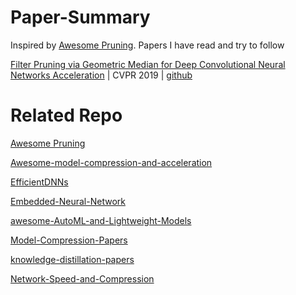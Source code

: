 # Paper-Summary
Inspired by [Awesome Pruning](https://github.com/he-y/Awesome-Pruning#type-of-pruning).
Papers I have read and try to follow

[Filter Pruning via Geometric Median for Deep Convolutional Neural Networks Acceleration](https://arxiv.org/abs/1811.00250) | CVPR 2019 | [github](https://github.com/he-y/filter-pruning-geometric-median)


# Related Repo
[Awesome Pruning](https://github.com/he-y/Awesome-Pruning#type-of-pruning)

[Awesome-model-compression-and-acceleration](https://github.com/memoiry/Awesome-model-compression-and-acceleration)

[EfficientDNNs](https://github.com/MingSun-Tse/EfficientDNNs)

[Embedded-Neural-Network](https://github.com/ZhishengWang/Embedded-Neural-Network)

[awesome-AutoML-and-Lightweight-Models](https://github.com/guan-yuan/awesome-AutoML-and-Lightweight-Models)

[Model-Compression-Papers](https://github.com/chester256/Model-Compression-Papers)

[knowledge-distillation-papers](https://github.com/lhyfst/knowledge-distillation-papers)

[Network-Speed-and-Compression](https://github.com/mrgloom/Network-Speed-and-Compression)
